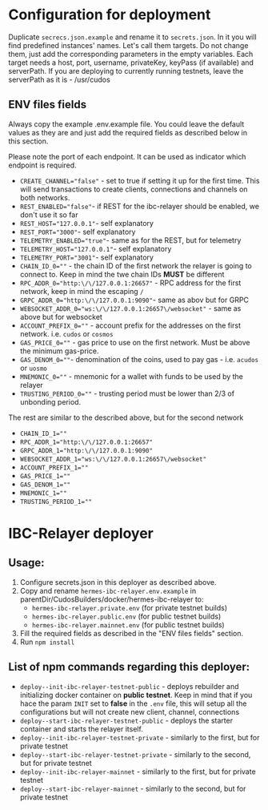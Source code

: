 # Configuration for deployment
Duplicate `secrecs.json.example` and rename it to `secrets.json`. In it you will find predefined instances' names. Let's call them targets. Do not change them, just add the corresponding parameters in the empty variables. Each target needs a host, port, username, privateKey, keyPass (if available) and serverPath. If you are deploying to currently running testnets, leave the serverPath as it is - /usr/cudos
## ENV files fields

Always copy the example .env.example file. You could leave the default values as they are and just add the required fields as described below in this section.

Please note the port of each endpoint. It can be used as indicator which endpoint is required.

 - `CREATE_CHANNEL="false"` - set to true if setting it up for the first time. This will send transactions to create clients, connections and channels on both networks.
 - `REST_ENABLED="false"`- if REST for the ibc-relayer should be enabled, we don't use it so far
 - `REST_HOST="127.0.0.1"`- self explanatory
 - `REST_PORT="3000"`- self explanatory
 - `TELEMETRY_ENABLED="true"`- same as for the REST, but for telemetry
 - `TELEMETRY_HOST="127.0.0.1"`- self explanatory
 - `TELEMETRY_PORT="3001"`- self explanatory
 - `CHAIN_ID_0=""` - the chain ID of the first network the relayer is going to connect to. Keep in mind the twe chain IDs **MUST** be different 
 - `RPC_ADDR_0="http:\/\/127.0.0.1:26657"` - RPC address for the first network, keep in mind the escaping `/`
 - `GRPC_ADDR_0="http:\/\/127.0.0.1:9090"`- same as abov but for GRPC
 - `WEBSOCKET_ADDR_0="ws:\/\/127.0.0.1:26657\/websocket"` - same as above but for websocket
 - `ACCOUNT_PREFIX_0=""` - account prefix for the addresses on the first network. i.e. `cudos` or `cosmos`
 - `GAS_PRICE_0=""` - gas price to use on the first network. Must be above the minimum gas-price.
 - `GAS_DENOM_0=""`- denomination of the coins, used to pay gas - i.e. `acudos` or `uosmo`
 - `MNEMONIC_0=""` - mnemonic for a wallet with funds to be used by the relayer
 - `TRUSTING_PERIOD_0=""` - trusting period must be lower than 2/3 of unbonding period.

 The rest are similar to the described above, but for the second network
 - `CHAIN_ID_1=""`
 - `RPC_ADDR_1="http:\/\/127.0.0.1:26657"`
 - `GRPC_ADDR_1="http:\/\/127.0.0.1:9090"`
 - `WEBSOCKET_ADDR_1="ws:\/\/127.0.0.1:26657\/websocket"`
 - `ACCOUNT_PREFIX_1=""`
 - `GAS_PRICE_1=""`
 - `GAS_DENOM_1=""`
 - `MNEMONIC_1=""`
 - `TRUSTING_PERIOD_1=""`

# IBC-Relayer deployer
## Usage:
1. Configure secrets.json in this deployer as described above.
2. Copy and rename `hermes-ibc-relayer.env.example` in parentDir/CudosBuilders/docker/hermes-ibc-relayer to:
    - `hermes-ibc-relayer.private.env` (for private testnet builds)
    - `hermes-ibc-relayer.public.env` (for public testnet builds)
    - `hermes-ibc-relayer.mainnet.env` (for public testnet builds)
3. Fill the required fields as described in the "ENV files fields" section.
4. Run `npm install`

## List of npm commands regarding this deployer:

- `deploy--init-ibc-relayer-testnet-public` - deploys rebuilder and initializing docker container on **public testnet**. Keep in mind that if you hace the param `INIT` set to **false** in the `.env` file, this will setup all the configurations but will not create new client, channel, connections
- `deploy--start-ibc-relayer-testnet-public` - deploys the starter container and starts the relayer itself.
- `deploy--init-ibc-relayer-testnet-private` - similarly to the first, but for private testnet
- `deploy--start-ibc-relayer-testnet-private` - similarly to the second, but for private testnet
- `deploy--init-ibc-relayer-mainnet` - similarly to the first, but for private testnet
- `deploy--start-ibc-relayer-mainnet` - similarly to the second, but for private testnet
